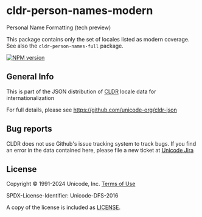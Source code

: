 # cldr-person-names-modern

Personal Name Formatting (tech preview)

This package contains only the set of locales listed as modern coverage. See also the `cldr-person-names-full` package.


[![NPM version](https://img.shields.io/npm/v/cldr-person-names-modern.svg?style=flat)](https://www.npmjs.org/package/cldr-person-names-modern)

## General Info

This is part of the JSON distribution of [CLDR](https://cldr.unicode.org/)
locale data for internationalization

For full details, please see <https://github.com/unicode-org/cldr-json>

## Bug reports

CLDR does not use Github's issue tracking system to track bugs.  If you find an error in
the data contained here, please file a new ticket at [Unicode Jira](https://unicode-org.atlassian.net/projects/CLDR/issues)

## License

Copyright © 1991-2024 Unicode, Inc.
[Terms of Use](http://www.unicode.org/copyright.html)

SPDX-License-Identifier: Unicode-DFS-2016

A copy of the license is included as [LICENSE](./LICENSE).
